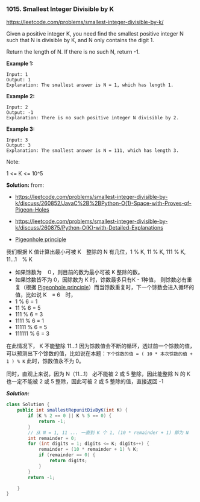 ### 1015. Smallest Integer Divisible by K

https://leetcode.com/problems/smallest-integer-divisible-by-k/

Given a positive integer K, you need find the smallest positive integer N such that N is divisible by K, and N only contains the digit 1.

Return the length of N.  If there is no such N, return -1.


**Example 1:**
```
Input: 1
Output: 1
Explanation: The smallest answer is N = 1, which has length 1.
```
**Example 2:**
```
Input: 2
Output: -1
Explanation: There is no such positive integer N divisible by 2.
```
**Example 3:**
```
Input: 3
Output: 3
Explanation: The smallest answer is N = 111, which has length 3.
``` 

Note:

1 <= K <= 10^5

**Solution:**
from:
- https://leetcode.com/problems/smallest-integer-divisible-by-k/discuss/260852/JavaC%2B%2BPython-O(1)-Space-with-Proves-of-Pigeon-Holes
- https://leetcode.com/problems/smallest-integer-divisible-by-k/discuss/260875/Python-O(K)-with-Detailed-Explanations

- [Pigeonhole principle](https://en.wikipedia.org/wiki/Pigeonhole_principle)


我们根据 K 值计算出最小可被 K　整除的 N 有几位，1 % K, 11 % K, 111 % K, 11...1　% K
- 如果馀数为　０，则目前的数为最小可被 K 整除的数。
- 如果馀数皆不为 0，因除数为 K 时，馀数最多只有K - 1种值， 则馀数必有重复（根据 [Pigeonhole principle](https://en.wikipedia.org/wiki/Pigeonhole_principle)）而当馀数重复时，下一个馀数会进入循环的值，比如说 K　= 6　时，
- 1 % 6 = 1
- 11 % 6 = 5
- 111 % 6 = 3
- 1111 % 6 = 1
- 11111 % 6 = 5
- 111111 % 6 = 3

在此情况下， K 不能整除 11...1 因为馀数值会不断的循环，透过前一个馀数的值，可以预测出下个馀数的值，比如说在本题：`下个馀数的值 = ( 10 * 本次馀数的值 + 1 ) % K` 此时，馀数值永不为 0。

同时，直观上来说，因为 N（11...1） 必不能被 2 或 5 整除，因此能整除 N 的 K 也一定不能被 2 或 5 整除，因此可被 2 或 5 整除的值，直接返回 -1

***Solution:***
```java
class Solution {
    public int smallestRepunitDivByK(int K) {
        if (K % 2 == 0 || K % 5 == 0) {
            return -1;
        }
        // 从 N = 1, 11 ... 一直到 K 个 1, (10 * remainder + 1) 即为 N
        int remainder = 0;
        for (int digits = 1; digits <= K; digits++) {
            remainder = (10 * remainder + 1) % K;
            if (remainder == 0) {
                return digits;
            }
        }
        return -1;

    }
}
```